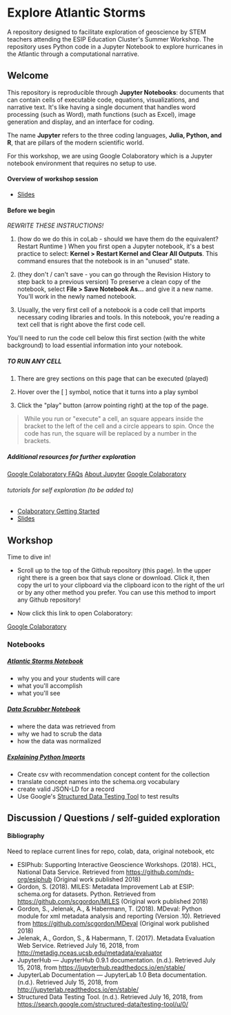 # Explore Atlantic Storms
A repository designed to facilitate exploration of geoscience by STEM teachers attending the ESIP Education Cluster's Summer Workshop. The repository uses Python code in a Jupyter Notebook to explore hurricanes in the Atlantic through a computational narrative.

## Welcome

This repository is reproducible through <b>Jupyter Notebooks</b>: documents that can contain cells of executable code, equations, visualizations, and narrative text. It's like having a single document that handles word processing (such as  Word), math functions (such as Excel), image generation and display, and an interface for coding.

The name <b>Jupyter</b> refers to the three coding languages, <b>Julia, Python, and R</b>, that are pillars of the modern scientific world. 

For this workshop, we are using Google Colaboratory which is a Jupyter notebook environment that requires no setup to use.

####  Overview of workshop session
* [Slides](https://schd.ws/hosted_files/2018esipsummermeeting/ab/MILESsessionOverview.pptx)

#### Before we begin

*REWRITE THESE INSTRUCTIONS!*
1. (how do we do this in coLab - should we have them do the equivalent? Restart Runtime ) When you first open a Jupyter notebook, it's a best practice to select: <b>Kernel > Restart Kernel and Clear All Outputs</b>. This command ensures that the notebook is in an "unused" state. 

2. (they don't / can't save - you can go through the Revision History to step back to a previous version) To preserve a clean copy of the notebook, select <b>File > Save Notebook As...</b> and give it a new name. You'll work in the newly named notebook.

3. Usually, the very first cell of a notebook is a code cell that imports necessary coding libraries and tools. In this notebook, you're reading a text cell that is right above the first code cell. 

You'll need to run the code cell below this first section (with the white background) to load essential information into your notebook. 

##### TO RUN ANY CELL

1. There are grey sections on this page that can be executed (played)

2. Hover over the  [   ] symbol, notice that it turns into a play symbol

3. Click the "play" button (arrow pointing right) at the top of the page. 


> While you run or "execute" a cell, an square appears inside the bracket to the left of the cell and a circle appears to spin. Once the code has run, the square will be replaced by a number in the brackets.

##### Additional resources for further exploration
[Google Colaboratory FAQs](https://research.google.com/colaboratory/faq.html)
[About Jupyter](https://jupyter.org/)
[Google Colaboratory](https://colab.research.google.com/notebook#create=true&language=python3)
###### tutorials for self exploration (to be added to)
* [Colaboratory Getting Started](https://colab.research.google.com/notebooks/welcome.ipynb)
* [Slides](https://schd.ws/hosted_files/2018esipsummermeeting/b4/ESIPhubQuickStart.pptx)

## Workshop

Time to dive in!

* Scroll up to the top of the Github repository (this page). In the upper right there is a green box that says clone or download. Click it, then copy the url to your clipboard via the clipboard icon to the right of the url or by any other method you prefer. You can use this method to import any Github repository!

* Now click this link to open Colaboratory:

[Google Colaboratory](https://colab.research.google.com/notebook#create=true&language=python3)


### Notebooks

##### [Atlantic Storms Notebook](./15May_atlantic_storms.ipynb)
* why you and your students will care
* what you'll accomplish
* what you'll see

##### [Data Scrubber Notebook](./data_scrubber.ipynb)
* where the data was retrieved from
* why we had to scrub the data
* how the data was normalized

##### [Explaining Python Imports](./explanation_of_initial_python_imports)
* Create csv with recommendation concept content for the collection 
* translate concept names into the schema.org vocabulary
* create valid JSON-LD for a record
* Use Google's [Structured Data Testing Tool](https://search.google.com/structured-data/testing-tool/u/0/) to test results

## Discussion / Questions / self-guided exploration

#### Bibliography

Need to replace current lines for repo, colab, data, original notebook, etc

* ESIPhub: Supporting Interactive Geoscience Workshops. (2018). HCL, National Data Service. Retrieved from https://github.com/nds-org/esiphub (Original work published 2018)
* Gordon, S. (2018). MILES: Metadata Improvement Lab at ESIP: schema.org for datasets. Python. Retrieved from https://github.com/scgordon/MILES (Original work published 2018)
* Gordon, S., Jelenak, A., & Habermann, T. (2018). MDeval: Python module for xml metadata analysis and reporting (Version .10). Retrieved from https://github.com/scgordon/MDeval (Original work published 2018)
* Jelenak, A., Gordon, S., & Habermann, T. (2017). Metadata Evaluation Web Service. Retrieved July 16, 2018, from http://metadig.nceas.ucsb.edu/metadata/evaluator
* JupyterHub — JupyterHub 0.9.1 documentation. (n.d.). Retrieved July 15, 2018, from https://jupyterhub.readthedocs.io/en/stable/
* JupyterLab Documentation — JupyterLab 1.0 Beta documentation. (n.d.). Retrieved July 15, 2018, from http://jupyterlab.readthedocs.io/en/stable/
* Structured Data Testing Tool. (n.d.). Retrieved July 16, 2018, from https://search.google.com/structured-data/testing-tool/u/0/



